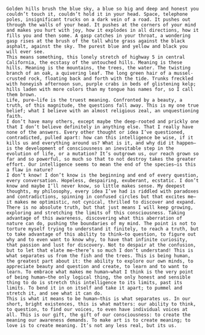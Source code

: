     Golden hills brush the blue sky, a blue so big and deep and honest you couldn’t touch it, couldn’t hold it in your head. Space, telephone poles, insignificant trucks on a dark vein of a road. It pushes out through the walls of your head. It pushes at the corners of your mind and makes you hurt with joy, how it explodes in all directions, how it fills you and then some. A gasp catches in your throat, a wondering gasp rises at the brush of the tall white grass against the black asphalt, against the sky. The purest blue and yellow and black you will ever see. 
	This means something, this lonely stretch of highway 5 in central California, the ecstasy of the untouched hills. Meaning is these hills. Meaning is the mountains, the trees, the water. The twisting branch of an oak, a quivering leaf. The long green hair of a mussel-crusted rock, floating back and forth with the tide. Trunks freckled with honeyish afternoon sun, purple crabs in beds of glistening kelp; hills laden with more colors than my tongue has names for, so I call them brown. 
	Life, pure—life is the truest meaning. Confronted by a beauty, a truth, of this magnitude, the questions fall away. This is my one true belief; what I believe with an almost religious zeal, an unquestioning faith. 
	I don’t have many others, except maybe the deep-rooted and prickly one that I don’t believe definitely in anything else. That I really have none of the answers. Every other thought or idea I’ve questioned, contradicted, pulled apart: how can this intelligence be wise, if it kills us and everything around us? What is it, and why did it happen—is the development of consciousness an inevitable step in the evolution of life, or a mutation? It’s outgrown us, our reach grown so far and so powerful, so much so that to not destroy takes the greater effort. Our intelligence seems to mean the end of the species—is this a flaw in nature?
	I don’t know! I don’t know is the beginning and end of every question, every conversation. Hopeless, despairing, exuberant, ecstatic. I don’t know and maybe I’ll never know, so little makes sense. My deepest thoughts, my philosophy, every idea I’ve had is riddled with paradoxes and contradictions, spinning in confused circles but that excites me—it makes me optimistic, not cynical, thrilled to discover and expand. There is no absolute truth, but that just means I will keep growing, exploring and stretching the limits of this consciousness. Taking advantage of this awareness, discovering what this aberration of nature can do, pushing the boundaries of my mind. The point is not to torture myself trying to understand it finitely, to reach a truth, but to take advantage of this ability to think—to question, to figure out why and to even want to know why, to have that infinite curiosity, that passion and lust for discovery. Not to despair at the confusion, but to let that elate me—there’s so much I don’t understand! This is what separates us from the fish and the trees. This is being human, the greatest part about it: the ability to explore our own minds, to appreciate beauty and question and create, to learn and to want to learn. To embrace what makes me human—what I think is the very point of being human—the only logical thing, the only honest and sensible thing to do is stretch this intelligence to its limits, past its limits. To bend it in on itself and take it apart; to pummel and stretch it, and see what it can do. 
	This is what it means to be human—this is what separates us. In our short, bright existences, this is what matters: our ability to think, to question, to find our voices, to even have individual voices at all. This is our gift, the gift of our consciousness: to create the meaning our awareness demands. To make art is to create meaning; to love is to create meaning. It’s not any less real, but its us.